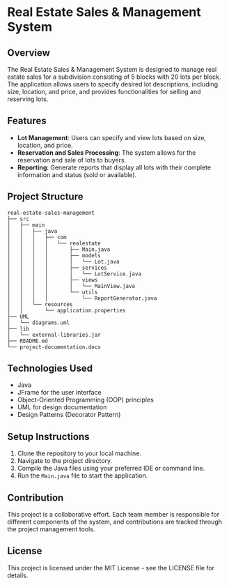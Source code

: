 # Real Estate Sales & Management System

## Overview
The Real Estate Sales & Management System is designed to manage real estate sales for a subdivision consisting of 5 blocks with 20 lots per block. The application allows users to specify desired lot descriptions, including size, location, and price, and provides functionalities for selling and reserving lots.

## Features
- **Lot Management**: Users can specify and view lots based on size, location, and price.
- **Reservation and Sales Processing**: The system allows for the reservation and sale of lots to buyers.
- **Reporting**: Generate reports that display all lots with their complete information and status (sold or available).

## Project Structure
```
real-estate-sales-management
├── src
│   ├── main
│   │   ├── java
│   │   │   ├── com
│   │   │   │   └── realestate
│   │   │   │       ├── Main.java
│   │   │   │       ├── models
│   │   │   │       │   └── Lot.java
│   │   │   │       ├── services
│   │   │   │       │   └── LotService.java
│   │   │   │       ├── views
│   │   │   │       │   └── MainView.java
│   │   │   │       └── utils
│   │   │   │           └── ReportGenerator.java
│   │   └── resources
│   │       └── application.properties
├── UML
│   └── diagrams.uml
├── lib
│   └── external-libraries.jar
├── README.md
└── project-documentation.docx
```

## Technologies Used
- Java
- JFrame for the user interface
- Object-Oriented Programming (OOP) principles
- UML for design documentation
- Design Patterns (Decorator Pattern)

## Setup Instructions
1. Clone the repository to your local machine.
2. Navigate to the project directory.
3. Compile the Java files using your preferred IDE or command line.
4. Run the `Main.java` file to start the application.

## Contribution
This project is a collaborative effort. Each team member is responsible for different components of the system, and contributions are tracked through the project management tools.

## License
This project is licensed under the MIT License - see the LICENSE file for details.